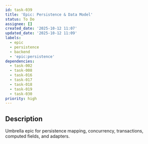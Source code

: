 ```yaml
---
id: task-039
title: 'Epic: Persistence & Data Model'
status: To Do
assignee: []
created_date: '2025-10-12 11:07'
updated_date: '2025-10-12 11:09'
labels:
  - epic
  - persistence
  - backend
  - 'epic:persistence'
dependencies:
  - task-002
  - task-008
  - task-016
  - task-017
  - task-018
  - task-019
  - task-030
priority: high
---
```


## Description

<!-- SECTION:DESCRIPTION:BEGIN -->
Umbrella epic for persistence mapping, concurrency, transactions, computed fields, and adapters.
<!-- SECTION:DESCRIPTION:END -->
